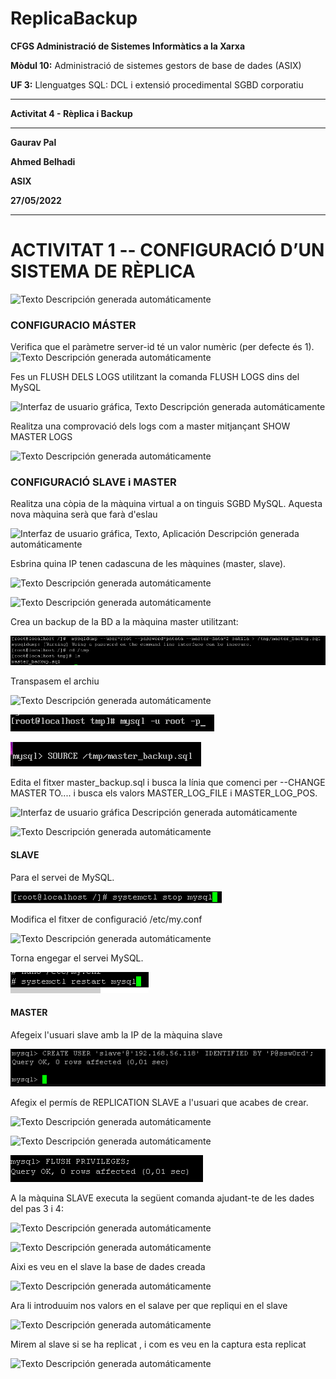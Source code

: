 # ReplicaBackup
**CFGS Administració de Sistemes Informàtics a la Xarxa**

**Mòdul 10:** Administració de sistemes gestors de base de dades (ASIX)

**UF 3:** Llenguatges SQL: DCL i extensió procedimental SGBD corporatiu


***


**Activitat 4 - Rèplica i Backup**


***

**Gaurav Pal**

**Ahmed Belhadi**

**ASIX**

**27/05/2022**
***

# **ACTIVITAT 1 -- CONFIGURACIÓ D’UN SISTEMA DE RÈPLICA**
![Texto Descripción generada
automáticamente](https://github.com/ahmedwaix/ReplicaBackup/blob/main/imagenes/configuracio.png)
### **CONFIGURACIO MÁSTER**

Verifica que el paràmetre server-id té un valor numèric (per defecte és
1). ![Texto Descripción generada
automáticamente](https://github.com/ahmedwaix/ReplicaBackup/blob/main/imagenes/image1.png)

Fes un FLUSH DELS LOGS utilitzant la comanda FLUSH LOGS dins del MySQL

![Interfaz de usuario gráfica, Texto Descripción generada
automáticamente](https://github.com/ahmedwaix/ReplicaBackup/blob/main/imagenes/image2.png)

Realitza una comprovació dels logs com a master mitjançant SHOW MASTER
LOGS

![Texto Descripción generada
automáticamente](https://github.com/ahmedwaix/ReplicaBackup/blob/main/imagenes/image3.png)

### **CONFIGURACIÓ SLAVE i MASTER**

Realitza una còpia de la màquina virtual a on tinguis SGBD MySQL.
Aquesta nova màquina serà que farà d'eslau

![Interfaz de usuario gráfica, Texto, Aplicación Descripción generada
automáticamente](https://github.com/ahmedwaix/ReplicaBackup/blob/main/imagenes/image4.png)

Esbrina quina IP tenen cadascuna de les màquines (master, slave).

![Texto Descripción generada
automáticamente](https://github.com/ahmedwaix/ReplicaBackup/blob/main/imagenes/image5.png)

![Texto Descripción generada
automáticamente](https://github.com/ahmedwaix/ReplicaBackup/blob/main/imagenes/image6.png)

Crea un backup de la BD a la màquina master utilitzant:

![](https://github.com/ahmedwaix/ReplicaBackup/blob/main/imagenes/image7.png)

Transpasem el archiu

![Texto Descripción generada
automáticamente](https://github.com/ahmedwaix/ReplicaBackup/blob/main/imagenes/image8.png)

![](https://github.com/ahmedwaix/ReplicaBackup/blob/main/imagenes/image9.png)

![](https://github.com/ahmedwaix/ReplicaBackup/blob/main/imagenes/image10.png)

Edita el fitxer master_backup.sql i busca la línia que comenci per
\--CHANGE MASTER TO\.... i busca els valors MASTER_LOG_FILE i
MASTER_LOG_POS.

![Interfaz de usuario gráfica Descripción generada
automáticamente](https://github.com/ahmedwaix/ReplicaBackup/blob/main/imagenes/image11.png)

![Texto Descripción generada
automáticamente](https://github.com/ahmedwaix/ReplicaBackup/blob/main/imagenes/image12.png)

#### **SLAVE**

Para el servei de MySQL.

![](https://github.com/ahmedwaix/ReplicaBackup/blob/main/imagenes/image13.png)

Modifica el fitxer de configuració /etc/my.conf

![Texto Descripción generada
automáticamente](https://github.com/ahmedwaix/ReplicaBackup/blob/main/imagenes/image14.png)

Torna engegar el servei MySQL.

![](https://github.com/ahmedwaix/ReplicaBackup/blob/main/imagenes/image15.png)

#### **MASTER**

Afegeix l\'usuari slave amb la IP de la màquina slave

![](https://github.com/ahmedwaix/ReplicaBackup/blob/main/imagenes/image16.png)

Afegix el permís de REPLICATION SLAVE a l\'usuari que acabes de crear.

![Texto Descripción generada
automáticamente](https://github.com/ahmedwaix/ReplicaBackup/blob/main/imagenes/image17.png)

![Texto Descripción generada
automáticamente](https://github.com/ahmedwaix/ReplicaBackup/blob/main/imagenes/image18.png)

![](https://github.com/ahmedwaix/ReplicaBackup/blob/main/imagenes/image19.png)

A la màquina SLAVE executa la següent comanda ajudant-te de les dades
del pas 3 i 4:

![Texto Descripción generada
automáticamente](https://github.com/ahmedwaix/ReplicaBackup/blob/main/imagenes/image20.png)

![Texto Descripción generada
automáticamente](https://github.com/ahmedwaix/ReplicaBackup/blob/main/imagenes/image21.png)

Aixi es veu en el slave la base de dades creada

![Texto Descripción generada
automáticamente](https://github.com/ahmedwaix/ReplicaBackup/blob/main/imagenes/image22.png)

Ara li introduuim nos valors en el salave per que repliqui en el slave

![Texto Descripción generada
automáticamente](https://github.com/ahmedwaix/ReplicaBackup/blob/main/imagenes/image23.png)

Mirem al slave si se ha replicat , i com es veu en la captura esta
replicat

![Texto Descripción generada
automáticamente](https://github.com/ahmedwaix/ReplicaBackup/blob/main/imagenes/image24.png)
